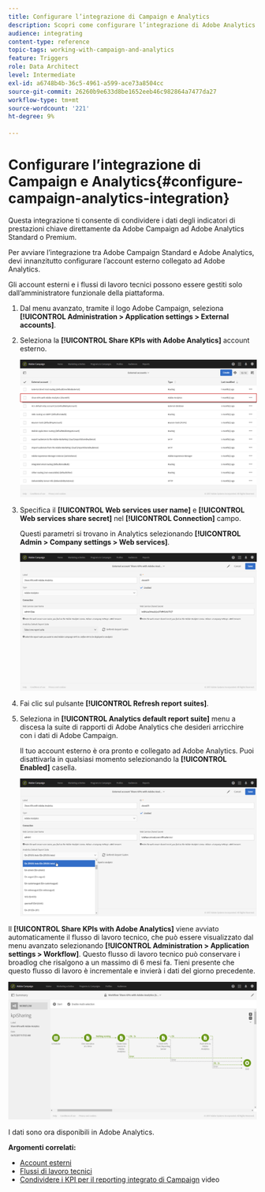 ```yaml
---
title: Configurare l’integrazione di Campaign e Analytics
description: Scopri come configurare l’integrazione di Adobe Analytics per iniziare a misurare il successo delle consegne e-mail.
audience: integrating
content-type: reference
topic-tags: working-with-campaign-and-analytics
feature: Triggers
role: Data Architect
level: Intermediate
exl-id: a6748b4b-36c5-4961-a599-ace73a8504cc
source-git-commit: 26260b9e633d8be1652eeb46c982864a7477da27
workflow-type: tm+mt
source-wordcount: '221'
ht-degree: 9%

---
```


# Configurare l’integrazione di Campaign e Analytics{#configure-campaign-analytics-integration}

Questa integrazione ti consente di condividere i dati degli indicatori di prestazioni chiave direttamente da Adobe Campaign ad Adobe Analytics Standard o Premium.

Per avviare l’integrazione tra Adobe Campaign Standard e Adobe Analytics, devi innanzitutto configurare l’account esterno collegato ad Adobe Analytics.

Gli account esterni e i flussi di lavoro tecnici possono essere gestiti solo dall’amministratore funzionale della piattaforma.

1. Dal menu avanzato, tramite il logo Adobe Campaign, seleziona **[!UICONTROL Administration > Application settings > External accounts]**.
1. Seleziona la **[!UICONTROL Share KPIs with Adobe Analytics]** account esterno.

   ![](assets/analytics_2.png)

1. Specifica il **[!UICONTROL Web services user name]** e **[!UICONTROL Web services share secret]** nel **[!UICONTROL Connection]** campo.

   Questi parametri si trovano in Analytics selezionando **[!UICONTROL Admin > Company settings > Web services]**.

   ![](assets/analytics_1.png)

1. Fai clic sul pulsante **[!UICONTROL Refresh report suites]**.
1. Seleziona in **[!UICONTROL Analytics default report suite]** menu a discesa la suite di rapporti di Adobe Analytics che desideri arricchire con i dati di Adobe Campaign.

   Il tuo account esterno è ora pronto e collegato ad Adobe Analytics. Puoi disattivarla in qualsiasi momento selezionando la **[!UICONTROL Enabled]** casella.

   ![](assets/analytics.png)

Il **[!UICONTROL Share KPIs with Adobe Analytics]** viene avviato automaticamente il flusso di lavoro tecnico, che può essere visualizzato dal menu avanzato selezionando **[!UICONTROL Administration > Application settings > Workflow]**. Questo flusso di lavoro tecnico può conservare i broadlog che risalgono a un massimo di 6 mesi fa. Tieni presente che questo flusso di lavoro è incrementale e invierà i dati del giorno precedente.

![](assets/analytics_3.png)

I dati sono ora disponibili in Adobe Analytics.

**Argomenti correlati:**

* [Account esterni](../../administration/using/external-accounts.md)
* [Flussi di lavoro tecnici](../../administration/using/technical-workflows.md)
* [Condividere i KPI per il reporting integrato di Campaign](https://helpx.adobe.com/it/marketing-cloud/how-to/email-marketing.html) video
